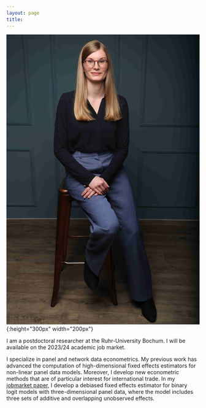 ```yaml
---
layout: page
title:
---
```


![My Image](assets/img/avatar.jpg){:height="300px" width="200px"}

I am a postdoctoral researcher at the Ruhr-University Bochum. I will be available on the 2023/24 academic job market.

I specialize in panel and network data econometrics. My previous work has advanced the computation of high-dimensional fixed effects estimators for non-linear panel data models. Moreover, I develop new econometric methods that are of particular interest for international trade. In my [jobmarket paper](https://arxiv.org/abs/2311.04073), I develop a debiased fixed effects estimator for binary logit models with three-dimensional panel data, where the model includes three sets of additive and overlapping unobserved effects.